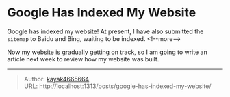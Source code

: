 # Google Has Indexed My Website

Google has indexed my website! At present, I have also submitted the `sitemap` to Baidu and Bing, waiting to be indexed.
&lt;!--more--&gt;

Now my website is gradually getting on track, so I am going to write an article next week to review how my website was built.

---

> Author: [kayak4665664](https://github.com/kayak4665664)  
> URL: http://localhost:1313/posts/google-has-indexed-my-website/  

